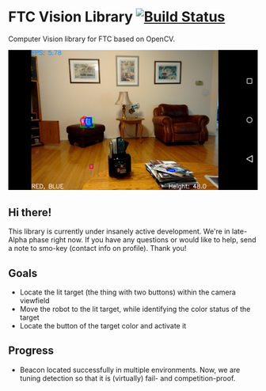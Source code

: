 # FTC Vision Library [![Build Status](https://travis-ci.org/lasarobotics/FTCVision.svg?branch=feature-java)](https://travis-ci.org/lasarobotics/FTCVision)
Computer Vision library for FTC based on OpenCV.

![A test from 8 feet away!](https://github.com/lasarobotics/FTCVision/blob/staging/results/test3.png)


## Hi there!
This library is currently under insanely active development. We're in late-Alpha phase right now. If you have any questions or would like to help,
send a note to smo-key (contact info on profile). Thank you!

## Goals

- Locate the lit target (the thing with two buttons) within the camera viewfield
- Move the robot to the lit target, while identifying the color status of the target
- Locate the button of the target color and activate it

## Progress

- Beacon located successfully in multiple environments. Now, we are tuning detection so that it is (virtually) fail- and competition-proof.